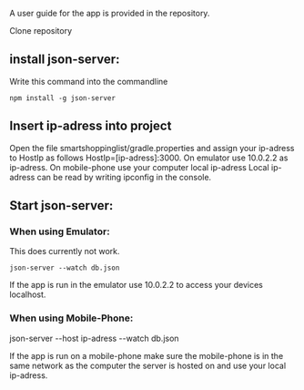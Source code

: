A user guide for the app is provided in the repository.


Clone repository

## install json-server:
Write this command into the commandline
```
npm install -g json-server
```

## Insert ip-adress into project

Open the file smartshoppinglist/gradle.properties and assign your ip-adress to HostIp as follows HostIp=[ip-adress]:3000.
On emulator use 10.0.2.2 as ip-adress.
On mobile-phone use your computer local ip-adress
Local ip-adress can be read by writing ipconfig in the console.

## Start json-server:

### When using Emulator:

This does currently not work.
```
json-server --watch db.json
```
If the app is run in the emulator use 10.0.2.2 to access your devices localhost.


### When using Mobile-Phone:

json-server --host ip-adress  --watch db.json

If the app is run on a mobile-phone make sure the mobile-phone is in the same network as the computer the server is hosted on
and use your local ip-adress.
